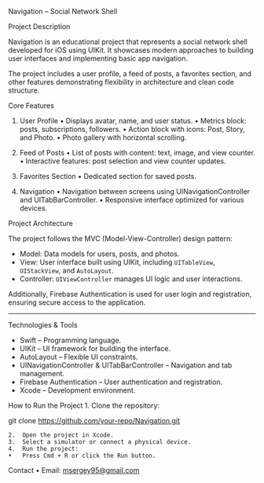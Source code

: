 Navigation – Social Network Shell

Project Description

Navigation is an educational project that represents a social network shell developed for iOS using UIKit. It showcases modern approaches to building user interfaces and implementing basic app navigation.

The project includes a user profile, a feed of posts, a favorites section, and other features demonstrating flexibility in architecture and clean code structure.

Core Features

1. User Profile
	•	Displays avatar, name, and user status.
	•	Metrics block: posts, subscriptions, followers.
	•	Action block with icons: Post, Story, and Photo.
	•	Photo gallery with horizontal scrolling.

2. Feed of Posts
	•	List of posts with content: text, image, and view counter.
	•	Interactive features: post selection and view counter updates.

3. Favorites Section
	•	Dedicated section for saved posts.

4. Navigation
	•	Navigation between screens using UINavigationController and UITabBarController.
	•	Responsive interface optimized for various devices.

Project Architecture

The project follows the MVC (Model-View-Controller) design pattern:

- Model: Data models for users, posts, and photos.
- View: User interface built using UIKit, including `UITableView`, `UIStackView`, and `AutoLayout`.
- Controller: `UIViewController` manages UI logic and user interactions.

Additionally, Firebase Authentication is used for user login and registration, ensuring secure access to the application.

---

Technologies & Tools

- Swift – Programming language.
- UIKit – UI framework for building the interface.
- AutoLayout – Flexible UI constraints.
- UINavigationController & UITabBarController – Navigation and tab management.
- Firebase Authentication – User authentication and registration.
- Xcode – Development environment.


How to Run the Project
	1.	Clone the repository:

git clone https://github.com/your-repo/Navigation.git


	2.	Open the project in Xcode.
	3.	Select a simulator or connect a physical device.
	4.	Run the project:
	•	Press Cmd + R or click the Run button.

Contact
	•	Email: msergey95@gmail.com
